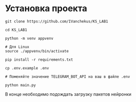 # Установка проекта

```
git clone https://github.com/IVanchekus/KS_LAB1

cd KS_LAB1

python -m venv appvenv

# Для Linux
source ./appvenv/bin/activate

pip install -r requirements.txt

cp .env.example .env

# Поменяйте значение TELEGRAM_BOT_API на ваш в файле .env

python main.py
```

В конце необходимо подождать загрузку пакетов нейронки
